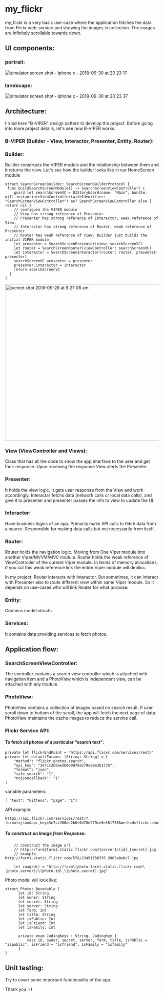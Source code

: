 # my_flickr

my_flickr is a very basic use-case where the application fetches the data from Flickr web-service and 
showing the images in collection. The images are infinitely scrollable towards down.

## UI components:

### portrait:
![simulator screen shot - iphone x - 2018-09-30 at 20 23 17](https://user-images.githubusercontent.com/10649284/46259046-23b49600-c4f1-11e8-934d-8f15204fe2cb.png)

### landscape:
![simulator screen shot - iphone x - 2018-09-30 at 20 23 37](https://user-images.githubusercontent.com/10649284/46259047-244d2c80-c4f1-11e8-8720-6c13af58da6c.png)

## Architecture:

I tried here "B-VIPER" design pattern to develop the project. Before going into more project details, let's see how B-VIPER works.

### B-VIPER (Builder - View, Interactor, Presenter, Entity, Router):

### Builder:

Builder constructs the VIPER module and the relationship between them and it returns the view. Let's see how the builder looks like in our HomeScreen module

    struct SearchScreenBuilder: SearchScreenBuilderProtocol {
     func buildSearchScreenModule() -> SearchScreenViewController? {
        guard let searchScreenVC = UIStoryboard(name: "Main", bundle: nil).instantiateViewController(withIdentifier: "SearchScreenViewController") as? SearchScreenViewController else { return nil }
        // configure the VIPER module
        // View has strong reference of Presenter
        // Presenter has strong reference of Interactor, weak reference of View.
        // Interactor has strong reference of Router, weak reference of Presenter
        // Router has weak reference of View. Builder just builds the initial VIPER module.
        let presenter = SearchScreenPresenter(view: searchScreenVC)
        let router = SearchScreenRouter(viewController: searchScreenVC)
        let interactor = SearchScreenInteractor(router: router, presenter: presenter)
        searchScreenVC.presenter = presenter
        presenter.interactor = interactor
        return searchScreenVC
      }
    }

<img width="512" alt="screen shot 2018-09-28 at 8 27 08 am" src="https://user-images.githubusercontent.com/10649284/46259073-a3426500-c4f1-11e8-8268-3a411f7146d6.png">

### View (ViewController and Views):

Class that has all the code to show the app interface to the user and get their response. Upon receiving the response View alerts the Presenter.

### Presenter:

It holds the view logic. It gets user response from the View and work accordingly. Interactar fetchs data (network calls or local data calls), and give it to presenter and presenter passes the info to view to update the UI.

### Interactor:

Have business logics of an app. Primarily make API calls to fetch data from a source. Responsible for making data calls but not necessarily from itself.

### Router:

Router holds the navigation logic. Moving from One Viper module into another Viper/MVVM/MVC module. Router holds the weak reference of ViewController of the current Viper module. In terms of memory allocations, if you cut this weak reference link the entire Viper module will dealloc.

In my project, Router interacts with Interactor. But sometimes, it can interact with Presenter also to route different view within same Viper module. So it depends on use-cases who will link Router for what purpose.

### Entity:

Contains model structs.

### Services:

It contains data providing services to fetch photos.


## Application flow:

### SearchScreenViewController:

The controller contains a search view controller which is attached with navigation item and a PhotoView which is independent view, can be attached with any module.

### PhotoView:

PhotoView contains a collection of images based on search result. If user scroll down to bottom of the scroll, the app will fetch the next page of data. PhotoView maintains the cache images to reduce the service call.

### Flickr Service API: 

#### To fetch all photos of a particular "search text":

    private let flickrEndPoint = "https://api.flickr.com/services/rest/"
    private let defaultParams: [String: String] = [
        "method": "flickr.photos.search",
        "api_key": "3e7cc266ae2b0e0d78e279ce8e361736",
        "format": "json",
        "safe_search": "1",
        "nojsoncallback": "1"
    ]
 
 variable parameters: 
 
    [ "text": "kittens", "page": "1"]

API example:

    https://api.flickr.com/services/rest/?format=json&api_key=3e7cc266ae2b0e0d78e279ce8e361736&method=flickr.photos.search&safe_search=1&nojsoncallback=1&text=kittens&page=2


##### To construct an Image from Response:

        // construct the image url
        // http://farm{farm}.static.flickr.com/{server}/{id}_{secret}.jpg
        // example http://farm1.static.flickr.com/578/23451156376_8983a8ebc7.jpg
        
        let imageUrl = "http://farm\(photo.farm).static.flickr.com/\(photo.server)/\(photo.id)_\(photo.secret).jpg"

Photo model will look like:

    struct Photo: Decodable {
          let id: String
          let owner: String
          let secret: String
          let server: String
          let farm: Int
          let title: String
          let isPublic: Int
          let isFriend: Int
          let isFamily: Int

          private enum CodingKeys : String, CodingKey {
              case id, owner, secret, server, farm, title, isPublic = "ispublic", isFriend = "isfriend", isFamily = "isfamily"
          }
    }
    
## Unit testing:

Try to cover some important functionality of the app.


Thank you :-) 

